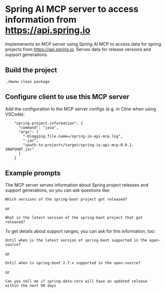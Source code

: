 # Spring AI MCP server to access information from https://api.spring.io

Implemenents an MCP server using Spring AI MCP to access data for spring projects from https://api.spring.io.
Serves data for release versions and support generations.

## Build the project

```
./mwnw clean package
```

## Configure client to use this MCP server

Add the configuration to the MCP server configs (e.g. in Cline when using VSCode):

```
    "spring-project-information": {
      "command": "java",
      "args": [
        "-Dlogging.file.name=/spring-io-api-mcp.log",
        "-jar",
        "<path-to-project>/target/spring-io-api-mcp-0.0.1-SNAPSHOT.jar"
      ]
    }

```

## Example prompts

The MCP server serves information about Spring project releases and support generations, so
you can ask questions like:

`Which versions of the spring-boot project got released?`

or

`What is the latest version of the spring-boot project that got released?`

To get details about support ranges, you can ask for this information, too:

`Until when is the latest version of spring-boot supported in the open-source?`

or

`Until when is spring-boot 2.7.x supported in the open-source?`

or

`Can you tell me if spring-data-core will have an updated release within the next 90 days`
